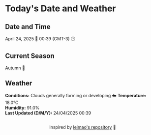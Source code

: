  # Today's Date and Weather
    
## Date and Time
April 24, 2025 📅
00:39 (GMT-3) 🕒

## Current Season
Autumn 🍂
## Weather 
**Conditions:** Clouds generally forming or developing ☁️
**Temperature:** 18.0°C  
**Humidity:** 91.0%  
**Last Updated (D/M/Y):** 24/04/2025 00:39
##
<div align="center">Inspired by <a href="https://github.com/leimao/What-Is-The-Date-Today">leimao's repository</a> 🌱</div>
